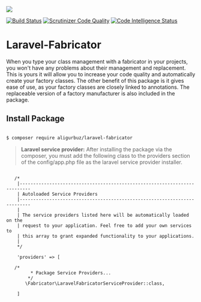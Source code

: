 <img src="https://laravel.com/assets/img/components/logo-laravel.svg">



[![Build Status](https://travis-ci.org/aligurbuz/laravel-fabricator.svg?branch=master)](https://travis-ci.org/aligurbuz/laravel-fabricator)
[![Scrutinizer Code Quality](https://scrutinizer-ci.com/g/aligurbuz/laravel-fabricator/badges/quality-score.png?b=master)](https://scrutinizer-ci.com/g/aligurbuz/laravel-fabricator/?branch=master)
[![Code Intelligence Status](https://scrutinizer-ci.com/g/aligurbuz/laravel-fabricator/badges/code-intelligence.svg?b=master)](https://scrutinizer-ci.com/code-intelligence)


# Laravel-Fabricator
When you type your class management with a fabricator in your projects, you won't have any problems about their management and replacement.
This is yours it will allow you to increase your code quality and automatically create your factory classes.
The other benefit of this package is it gives ease of use, as your factory classes are closely linked to annotations.
The replaceable version of a factory manufacturer is also included in the package.

## Install Package

```bash

$ composer require aligurbuz/laravel-fabricator

```

> **Laravel service provider:** After installing the package via the composer,
 you must add the following class to the providers section of the config/app.php file as the laravel service provider installer.
 
 ```code
 
    /*
     |--------------------------------------------------------------------------
     | Autoloaded Service Providers
     |--------------------------------------------------------------------------
     |
     | The service providers listed here will be automatically loaded on the
     | request to your application. Feel free to add your own services to
     | this array to grant expanded functionality to your applications.
     |
     */
 
     'providers' => [
 	
 	/*
          * Package Service Providers...
         */
        \Fabricator\LaravelFabricatorServiceProvider::class,
 
     ]
 
 ```